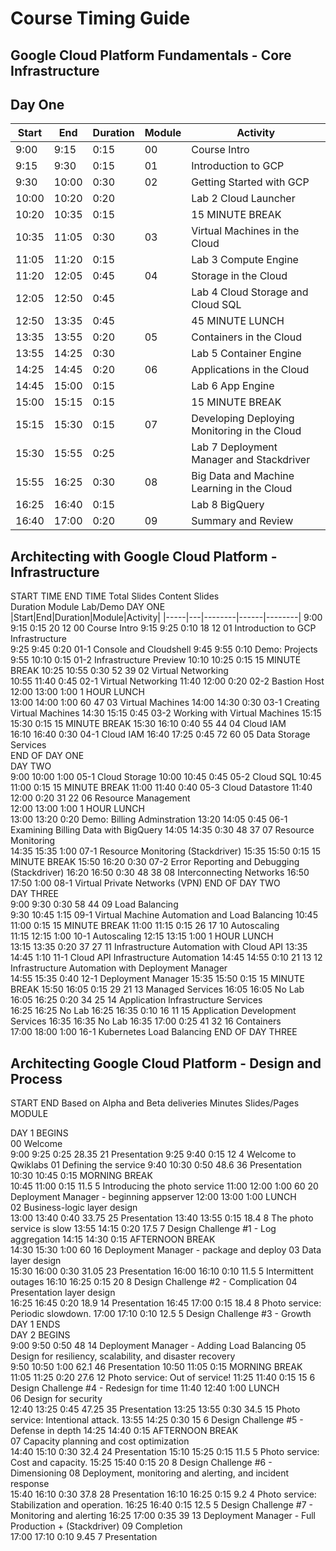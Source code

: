 # Course Timing Guide

## Google Cloud Platform Fundamentals - Core Infrastructure

## Day One

|Start|End|Duration|Module|Activity|
|-----|---|--------|------|--------|
|9:00|9:15|0:15|00|Course Intro|		
|9:15|9:30|0:15|01|Introduction to GCP|
|9:30|10:00|0:30|02|Getting Started with GCP|
|10:00|10:20|0:20||Lab 2 Cloud Launcher|
|10:20|10:35|0:15||15 MINUTE BREAK|
|10:35|11:05|0:30|03|Virtual Machines in the Cloud|
|11:05|11:20|0:15||Lab 3 Compute Engine|
|11:20|12:05|0:45|04|Storage in the Cloud|
|12:05|12:50|0:45||Lab 4 Cloud Storage and Cloud SQL|
|12:50|13:35|0:45||45 MINUTE LUNCH|
|13:35|13:55|0:20|05|Containers in the Cloud|
|13:55|14:25|0:30||Lab 5 Container Engine|
|14:25|14:45|0:20|06|Applications in the Cloud|
|14:45|15:00|0:15||Lab 6 App Engine|
|15:00|15:15|0:15||15 MINUTE BREAK|
|15:15|15:30|0:15|07|Developing Deploying Monitoring in the Cloud|
|15:30|15:55|0:25||Lab 7 Deployment Manager and Stackdriver|
|15:55|16:25|0:30|08|Big Data and Machine Learning in the Cloud|
|16:25|16:40|0:15||Lab 8 BigQuery|
|16:40|17:00|0:20|09|Summary and Review|

## Architecting with Google Cloud Platform - Infrastructure

START TIME	END TIME		Total Slides	Content Slides		
		Duration			Module	Lab/Demo
DAY ONE						
|Start|End|Duration|Module|Activity|
|-----|---|--------|------|--------|
9:00	9:15	0:15	20	12	00 Course Intro	
9:15	9:25	0:10	18	12	01 Introduction to GCP Infrastructure	
9:25	9:45	0:20				01-1 Console and Cloudshell
9:45	9:55	0:10				Demo: Projects
9:55	10:10	0:15				01-2 Infrastructure Preview
10:10	10:25	0:15			15 MINUTE BREAK	
10:25	10:55	0:30	52	39	02 Virtual Networking	
10:55	11:40	0:45				02-1 Virtual Networking
11:40	12:00	0:20				02-2 Bastion Host
12:00	13:00	1:00			1 HOUR LUNCH	
13:00	14:00	1:00	60	47	03 Virtual Machines	
14:00	14:30	0:30				03-1 Creating Virtual Machines
14:30	15:15	0:45				03-2 Working with Virtual Machines
15:15	15:30	0:15			15 MINUTE BREAK	
15:30	16:10	0:40	55	44	04 Cloud IAM	
16:10	16:40	0:30				04-1 Cloud IAM
16:40	17:25	0:45	72	60	05 Data Storage Services	
END OF DAY ONE						
DAY TWO						
9:00	10:00	1:00				05-1 Cloud Storage
10:00	10:45	0:45				05-2 Cloud SQL
10:45	11:00	0:15			15 MINUTE BREAK	
11:00	11:40	0:40				05-3 Cloud Datastore
11:40	12:00	0:20	31	22	06 Resource Management	
12:00	13:00	1:00			1 HOUR LUNCH	
13:00	13:20	0:20				Demo: Billing Adminstration
13:20	14:05	0:45				06-1 Examining Billing Data with BigQuery
14:05	14:35	0:30	48	37	07 Resource Monitoring	
14:35	15:35	1:00				07-1 Resource Monitoring (Stackdriver)
15:35	15:50	0:15			15 MINUTE BREAK	
15:50	16:20	0:30				07-2 Error Reporting and Debugging (Stackdriver)
16:20	16:50	0:30	48	38	08 Interconnecting Networks	
16:50	17:50	1:00				08-1 Virtual Private Networks (VPN)
END OF DAY TWO						
DAY THREE						
9:00	9:30	0:30	58	44	09 Load Balancing	
9:30	10:45	1:15				09-1 Virtual Machine Automation and Load Balancing
10:45	11:00	0:15			15 MINUTE BREAK	
11:00	11:15	0:15	26	17	10 Autoscaling	
11:15	12:15	1:00				10-1 Autoscaling
12:15	13:15	1:00			1 HOUR LUNCH	
13:15	13:35	0:20	37	27	11 Infrastructure Automation with Cloud API	
13:35	14:45	1:10				11-1 Cloud API Infrastructure Automation
14:45	14:55	0:10	21	13	12 Infrastructure Automation with Deployment Manager	
14:55	15:35	0:40				12-1 Deployment Manager
15:35	15:50	0:15			15 MINUTE BREAK	
15:50	16:05	0:15	29	21	13 Managed Services	
16:05	16:05					No Lab
16:05	16:25	0:20	34	25	14 Application Infrastructure Services	
16:25	16:25					No Lab
16:25	16:35	0:10	16	11	15 Application Development Services	
16:35	16:35					No Lab
16:35	17:00	0:25	41	32	16 Containers	
17:00	18:00	1:00				16-1 Kubernetes Load Balancing
END OF DAY THREE						

## Architecting Google Cloud Platform - Design and Process

START	END	Based on Alpha and Beta deliveries		Minutes	Slides/Pages	MODULE	
							
DAY 1 BEGINS							
						00 Welcome	
9:00	9:25	0:25		28.35	21		Presentation
9:25	9:40	0:15		12	4		Welcome to Qwiklabs
						01 Defining the service	
9:40	10:30	0:50		48.6	36		Presentation
10:30	10:45	0:15			MORNING BREAK		
10:45	11:00	0:15		11.5	5		Introducing the photo service
11:00	12:00	1:00		60	20		Deployment Manager - beginning appserver
12:00	13:00	1:00			LUNCH		
						02 Business-logic layer design	
13:00	13:40	0:40		33.75	25		Presentation
13:40	13:55	0:15		18.4	8		The photo service is slow
13:55	14:15	0:20		17.5	7		Design Challenge #1 - Log aggregation
14:15	14:30	0:15			AFTERNOON BREAK		
14:30	15:30	1:00		60	16		Deployment Manager - package and deploy
						03 Data layer design	
15:30	16:00	0:30		31.05	23		Presentation
16:00	16:10	0:10		11.5	5		Intermittent outages
16:10	16:25	0:15		20	8		Design Challenge #2 - Complication
						04 Presentation layer design	
16:25	16:45	0:20		18.9	14		Presentation
16:45	17:00	0:15		18.4	8		Photo service: Periodic slowdown.
17:00	17:10	0:10		12.5	5		Design Challenge #3 - Growth
DAY 1 ENDS							
DAY 2 BEGINS							
9:00	9:50	0:50		48	14		Deployment Manager - Adding Load Balancing
						05 Design for resiliency, scalability, and disaster recovery	
9:50	10:50	1:00		62.1	46		Presentation
10:50	11:05	0:15			MORNING BREAK		
11:05	11:25	0:20		27.6	12		Photo service: Out of service!
11:25	11:40	0:15		15	6		Design Challenge #4 - Redesign for time
11:40	12:40	1:00			LUNCH		
						06 Design for security	
12:40	13:25	0:45		47.25	35		Presentation
13:25	13:55	0:30		34.5	15		Photo service: Intentional attack.
13:55	14:25	0:30		15	6		Design Challenge #5 - Defense in depth
14:25	14:40	0:15			AFTERNOON BREAK		
						07 Capacity planning and cost optimization	
14:40	15:10	0:30		32.4	24		Presentation
15:10	15:25	0:15		11.5	5		Photo service: Cost and capacity.
15:25	15:40	0:15		20	8		Design Challenge #6 - Dimensioning
						08 Deployment, monitoring and alerting, and incident response	
15:40	16:10	0:30		37.8	28		Presentation
16:10	16:25	0:15		9.2	4		Photo service: Stabilization and operation.
16:25	16:40	0:15		12.5	5		Design Challenge #7 - Monitoring and alerting
16:25	17:00	0:35		39	13		Deployment Manager - Full Production + (Stackdriver)
						09 Completion	
17:00	17:10	0:10		9.45	7		Presentation

